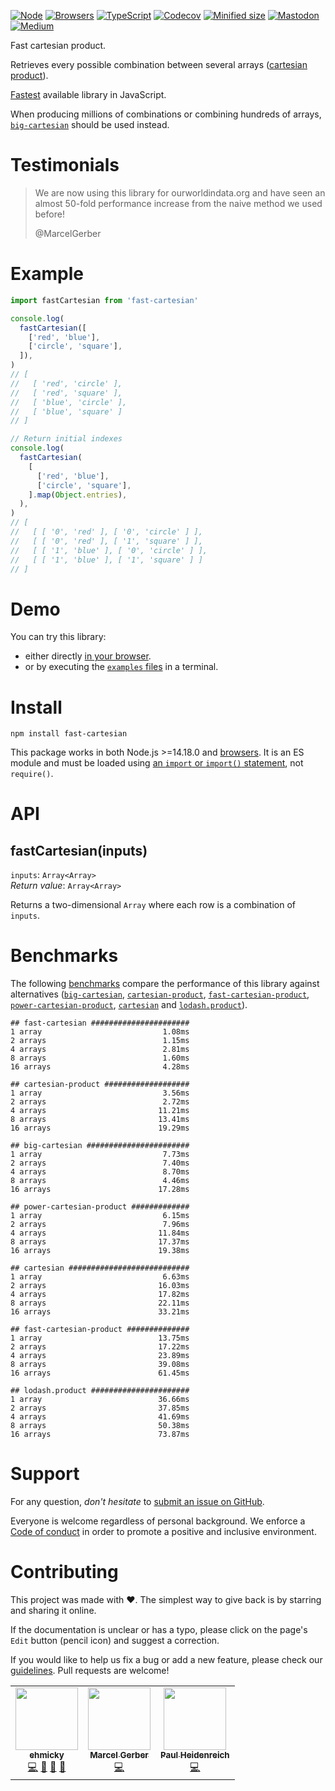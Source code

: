 [![Node](https://img.shields.io/badge/-Node.js-808080?logo=node.js&colorA=404040&logoColor=66cc33)](https://www.npmjs.com/package/fast-cartesian)
[![Browsers](https://img.shields.io/badge/-Browsers-808080?logo=firefox&colorA=404040)](https://unpkg.com/fast-cartesian?module)
[![TypeScript](https://img.shields.io/badge/-Typed-808080?logo=typescript&colorA=404040&logoColor=0096ff)](/src/main.ts)
[![Codecov](https://img.shields.io/badge/-Tested%20100%25-808080?logo=codecov&colorA=404040)](https://codecov.io/gh/ehmicky/fast-cartesian)
[![Minified size](https://img.shields.io/bundlephobia/minzip/fast-cartesian?label&colorA=404040&colorB=808080&logo=webpack)](https://bundlephobia.com/package/fast-cartesian)
[![Mastodon](https://img.shields.io/badge/-Mastodon-808080.svg?logo=mastodon&colorA=404040&logoColor=9590F9)](https://fosstodon.org/@ehmicky)
[![Medium](https://img.shields.io/badge/-Medium-808080.svg?logo=medium&colorA=404040)](https://medium.com/@ehmicky)

Fast cartesian product.

Retrieves every possible combination between several arrays
([cartesian product](https://en.wikipedia.org/wiki/Cartesian_product)).

[Fastest](#benchmarks) available library in JavaScript.

When producing millions of combinations or combining hundreds of arrays,
[`big-cartesian`](https://github.com/ehmicky/big-cartesian) should be used
instead.

# Testimonials

> We are now using this library for ourworldindata.org and have seen an almost
> 50-fold performance increase from the naive method we used before!
>
> @MarcelGerber

# Example

```js
import fastCartesian from 'fast-cartesian'

console.log(
  fastCartesian([
    ['red', 'blue'],
    ['circle', 'square'],
  ]),
)
// [
//   [ 'red', 'circle' ],
//   [ 'red', 'square' ],
//   [ 'blue', 'circle' ],
//   [ 'blue', 'square' ]
// ]

// Return initial indexes
console.log(
  fastCartesian(
    [
      ['red', 'blue'],
      ['circle', 'square'],
    ].map(Object.entries),
  ),
)
// [
//   [ [ '0', 'red' ], [ '0', 'circle' ] ],
//   [ [ '0', 'red' ], [ '1', 'square' ] ],
//   [ [ '1', 'blue' ], [ '0', 'circle' ] ],
//   [ [ '1', 'blue' ], [ '1', 'square' ] ]
// ]
```

# Demo

You can try this library:

- either directly [in your browser](https://repl.it/@ehmicky/fast-cartesian).
- or by executing the [`examples` files](examples/README.md) in a terminal.

# Install

```
npm install fast-cartesian
```

This package works in both Node.js >=14.18.0 and
[browsers](https://raw.githubusercontent.com/ehmicky/dev-tasks/main/src/browserslist).
It is an ES module and must be loaded using
[an `import` or `import()` statement](https://gist.github.com/sindresorhus/a39789f98801d908bbc7ff3ecc99d99c),
not `require()`.

# API

## fastCartesian(inputs)

`inputs`: `Array<Array>`\
_Return value_: `Array<Array>`

Returns a two-dimensional `Array` where each row is a combination of `inputs`.

# Benchmarks

The following [benchmarks](benchmark/tasks.js) compare the performance of this
library against alternatives
([`big-cartesian`](https://github.com/ehmicky/big-cartesian),
[`cartesian-product`](https://github.com/izaakschroeder/cartesian-product),
[`fast-cartesian-product`](https://github.com/fisker/fast-cartesian-product),
[`power-cartesian-product`](https://github.com/fisker/power-cartesian-product),
[`cartesian`](https://github.com/alexindigo/cartesian) and
[`lodash.product`](https://github.com/SeregPie/lodash.product)).

```
## fast-cartesian ######################
1 array                           1.08ms
2 arrays                          1.15ms
4 arrays                          2.81ms
8 arrays                          1.60ms
16 arrays                         4.28ms

## cartesian-product ###################
1 array                           3.56ms
2 arrays                          2.72ms
4 arrays                         11.21ms
8 arrays                         13.41ms
16 arrays                        19.29ms

## big-cartesian #######################
1 array                           7.73ms
2 arrays                          7.40ms
4 arrays                          8.70ms
8 arrays                          4.46ms
16 arrays                        17.28ms

## power-cartesian-product #############
1 array                           6.15ms
2 arrays                          7.96ms
4 arrays                         11.84ms
8 arrays                         17.37ms
16 arrays                        19.38ms

## cartesian ###########################
1 array                           6.63ms
2 arrays                         16.03ms
4 arrays                         17.82ms
8 arrays                         22.11ms
16 arrays                        33.21ms

## fast-cartesian-product ##############
1 array                          13.75ms
2 arrays                         17.22ms
4 arrays                         23.89ms
8 arrays                         39.08ms
16 arrays                        61.45ms

## lodash.product ######################
1 array                          36.66ms
2 arrays                         37.85ms
4 arrays                         41.69ms
8 arrays                         50.38ms
16 arrays                        73.87ms
```

# Support

For any question, _don't hesitate_ to [submit an issue on GitHub](../../issues).

Everyone is welcome regardless of personal background. We enforce a
[Code of conduct](CODE_OF_CONDUCT.md) in order to promote a positive and
inclusive environment.

# Contributing

This project was made with ❤️. The simplest way to give back is by starring and
sharing it online.

If the documentation is unclear or has a typo, please click on the page's `Edit`
button (pencil icon) and suggest a correction.

If you would like to help us fix a bug or add a new feature, please check our
[guidelines](CONTRIBUTING.md). Pull requests are welcome!

<!-- Thanks go to our wonderful contributors: -->

<!-- ALL-CONTRIBUTORS-LIST:START -->
<!-- prettier-ignore-start -->
<!-- markdownlint-disable -->
<table>
  <tr>
    <td align="center"><a href="https://fosstodon.org/@ehmicky"><img src="https://avatars2.githubusercontent.com/u/8136211?v=4?s=100" width="100px;" alt=""/><br /><sub><b>ehmicky</b></sub></a><br /><a href="https://github.com/ehmicky/fast-cartesian/commits?author=ehmicky" title="Code">💻</a> <a href="#design-ehmicky" title="Design">🎨</a> <a href="#ideas-ehmicky" title="Ideas, Planning, & Feedback">🤔</a> <a href="https://github.com/ehmicky/fast-cartesian/commits?author=ehmicky" title="Documentation">📖</a></td>
    <td align="center"><a href="https://marcelgerber.de"><img src="https://avatars0.githubusercontent.com/u/2641501?v=4?s=100" width="100px;" alt=""/><br /><sub><b>Marcel Gerber</b></sub></a><br /><a href="https://github.com/ehmicky/fast-cartesian/commits?author=MarcelGerber" title="Code">💻</a></td>
    <td align="center"><a href="https://github.com/Paulomart"><img src="https://avatars.githubusercontent.com/u/4148404?v=4?s=100" width="100px;" alt=""/><br /><sub><b>Paul Heidenreich</b></sub></a><br /><a href="https://github.com/ehmicky/fast-cartesian/commits?author=Paulomart" title="Code">💻</a></td>
  </tr>
</table>

<!-- markdownlint-restore -->
<!-- prettier-ignore-end -->

<!-- ALL-CONTRIBUTORS-LIST:END -->
